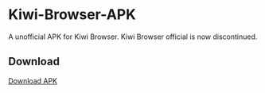 # Kiwi-Browser-APK
A unofficial APK for Kiwi Browser. Kiwi Browser official is now discontinued.

## Download
[Download APK](https://1drv.ms/u/c/3446baaedff4a8bc/IQIPYYZumGshQ4ux0_2H-GxCATdubPj_cYizzmAdJWL__r8)
